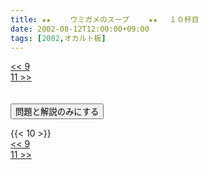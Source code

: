 ```yaml
---
title: ★★　 　ウミガメのスープ　 　★★ 　１０杯目
date: 2002-08-12T12:00:00+09:00
tags: [2002,オカルト板]
---
```

<div class="th_left"><a href="../9"><< 9</a></div>
<div class="th_right"><a href="../11">11 >></a></div>
<br><br>
<script src="../../js/cupsoup.js"></script>
<form>
<input type="button" value="問題と解説のみにする" onClick="toggleCupsoup()">
</form>
{{< 10 >}}
<div class="th_left"><a href="../9"><< 9</a></div>
<div class="th_right"><a href="../11">11 >></a></div>